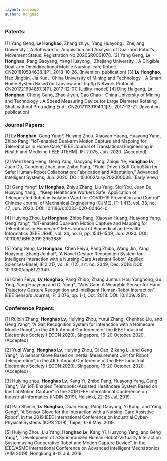 ```yaml
---
layout: subpage
author: Honghao
---
```


### Patents:
[1] Yang Geng, <strong>Lv Honghao</strong>, Zhang zhiyu, Yang Huayong，Zhejiang University；A Software for Acquisition and Analysis of Dual-arm Robot’s Movement Status: Registration No.2020SR0061078.
[2] Yang Geng, <strong>Lv Honghao</strong>, Pang Gaoyang, Yang Huayong，Zhejiang University；A Dirigible Dual-arm Omnidirectional Mobile Nursing-care Robot: CN201810534638.1[P]. 2018-10-26. (Invention publication)
[3] <strong>Lv Honghao</strong>, Hao Jingbin, Jia Kun，China University of Mining and Technology；A Smart Home System Based on Labview and Tcp/Ip Network Protocol: CN201721694857.3[P]. 2017-12-07. (Utility model)
[4] Ding Haigang, <strong>Lv Honghao</strong>, Cheng Gang, Zhao Jiyun, Cao Chao，China University of Mining and Technology；A Speed Measuring Device for Large Diameter Rotating Shaft without Protruding End.: CN201711391943.1[P]. 2017-12-21. (Invention publication)

<h3>Journal Papers:</h3>
<p>
[1] <strong>Lv Honghao</strong>, Geng Yang*, Huiying Zhou, Xiaoyan Huang, Huayong Yang, Zhibo Pang, “IoT-enabled Dual-arm Motion Capture and Mapping for Telerobotics in Home Care,” IEEE Journal of Translational Engineering in Health and Medicine (IEEE JTEHM), IF: 2.075, Jun. 2020. (Accepted)
</p>
<p>
[2]	Wenzheng Heng, Geng Yang, Gaoyang Pang, Zhiqiu Ye, <strong>Honghao Lv</strong>, Juan Du, Guodong Zhao, and Zhibo Pang, “Fluid-Driven Soft CoboSkin for Safer Human-Robot Collaboration: Fabrication and Adaptation,” Advanced Intelligent Systems, Jun. 2020. DOI: 10.1002/aisy.202000038. (Early View)
</p>
<p>
[3] Geng Yang*, <strong>Lv Honghao</strong>, Zhiyu Zhang, Liu Yang, Siqi You, Juan Du, Huayong Yang, , “Keep Healthcare Workers Safe: Application of Teleoperated Robot in Isolation Ward for COVID-19 Prevention and Control” Chinese Journal of Mechanical Engineering (CJME), IF: 1.413, vol. 33, no. 47, Jun. 2020. DOI: 10.1186/s10033-020-00464-0
</p>
<p>
[4] Huiying Zhou, <strong>Lv Honghao</strong>, Zhibo Pang, Xiaoyan Huang, Huayong Yang, Geng Yang*, “IoT-enabled Dual-arm Motion Capture and Mapping for Telerobotics in Homecare” IEEE Journal of Biomedical and Health Informatics (IEEE JBHI), vol. 24, no. 6, pp. 1541-1549, Jun. 2020. DOI: 10.1109/JBHI.2019.2953885
</p>
<p>
[5] Yang Geng, <strong>Lv Honghao</strong>, Chen Feiyu, Pang Zhibo, Wang Jin, Yang Huayong, Zhang Junhui*, “A Novel Gesture Recognition System for Intelligent Interaction with a Nursing-Care Assistant Robot” Applied Sciences-Basel, IF:2.217, vol. 8, (12), art. no. 2349, Dec. 2018. DOI: 10.3390/app8122349.
</p>
<p>
[6] Chen Feiyu, <strong>Lv Honghao</strong>, Pang Zhibo, Zhang Junhui, Hou Yonghong, Gu Ying, Yang Huayong and G. Yang*, “WristCam: A Wearable Sensor for Hand Trajectory Gesture Recognition and Intelligent Human-Robot Interaction” IEEE Sensors Journal, IF: 3.076, pp. 1-1, Oct. 2018. DOI: 10.1109/JSEN.
</p>

<h3>Conference Papers:</h3>
<p>
[1]	Ruibin Zhang, <strong>Honghao Lv</strong>, Huiying Zhou, Yurui Zhang, Chenhao Liu, and Geng Yang*, “A Gait Recognition System for Interaction with a Homecare Mobile Robot”, in the 46th Annual Conference of the IEEE Industrial Electronics Society (IECON 2020), Singapore, 16-20 October. 2020. (Accepted)
</p>
<p>
[2]	Yuqi Wang, <strong>Honghao Lv</strong>, Huiying Zhou, Qi Cao, Zikang Li, and Geng Yang*, “A Sensor Glove Based on Inertial Measurement Unit for Robot Teleoperetion”, in the 46th Annual Conference of the IEEE Industrial Electronics Society (IECON 2020), Singapore, 16-20 October. 2020. (Accepted)
</p>
<p>
[3] Huiying zhou, <strong>Honghao Lv</strong>, Kang Yi, Zhibo Pang, Huayong Yang, Geng Yang*, “An IoT-Enabled Telerobotic-Assisted Healthcare System Based on Inertial Motion Capture” in the 2019 IEEE International Conference on Industrial Informatics (INDIN 2019), Helsinki, 22-25 Jul, 2019.
</p>
<p>
[4] Pan Shimin, <strong>Lv Honghao</strong>, Duan Hong, Pang Gaoyang, Yi Kang, and Yang Geng*, “A Sensor Glove for the Interaction with a Nursing-Care Assistive Robot”, in the 2019 IEEE International Conference on Industrial Cyber-Physical Systems (ICPS 2019), Taipei, 6-9 May. 2019.
</p>
<p>
[5] Huiying Zhou, Liu Yang, <strong>Honghao Lv</strong>, Kang Yi, Huayong Yang, and Geng Yang*, “Development of a Synchronized Human-Robot-Virtuality Interaction System using Cooperative Robot and Motion Capture Device”, in the IEEE/ASME International Conference on Advanced Intelligent Mechatronics (AIM 2019), Hongkong,8-12 Jul. 2019.
</p>